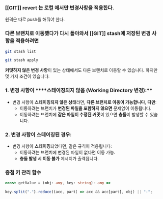 ### [[GIT]]  revert 는 로컬 에서만 변경사항을 적용한다.

원격은 따로 push를 해줘야 한다.

### 다른 브랜치로 이동했다가 다시 돌아와서 **[[GIT]] stash**에 저장된 변경 사항을 적용하려면

```bash
git stash list
```

```bash
git stash apply
```

**커밋하지 않은 변경 사항**이 있는 상태에서도 다른 브랜치로 이동할 수 있습니다. 하지만 몇 가지 조건이 있습니다:

### **1. 변경 사항이 ****스테이징**되지 않음 (Working Directory 변경):**

- 변경 사항이 **스테이징되지 않은 상태**라면, **다른 브랜치로 이동이 가능합니다**, **다만**:
    - 이동하려는 브랜치가 **변경된 파일을 포함하지 않으면** 문제없이 이동됩니다.
    - 이동하려는 브랜치에 **같은 파일이 수정된 커밋**이 있으면 **충돌**이 발생할 수 있습니다.

### **2. 변경 사항이 **스테이징**된 경우:**

- 변경 사항이 **스테이징**되었다면, 같은 규칙이 적용됩니다:
    - 이동하려는 브랜치에 변경된 파일이 없다면 이동 가능.
    - **충돌 발생 시 이동 불가** 메시지가 출력됩니다.


### 중첩 키 관리 함수

```ts
const getValue = (obj: any, key: string): any =>

key.split(".").reduce((acc, part) => acc && acc[part], obj) || "-";
```